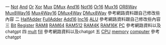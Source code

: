一 
[Not](https://github.com/daibao87/qqq.github.io/blob/3f951d24cdf7b9610a6ec8a357ab5b8cd00b2f08/01/Not.hdl)
[And](https://github.com/daibao87/qqq.github.io/blob/137828a7de29d09e1fbbb470a11d66cedf324718/01/And.hdl)
[Or](https://github.com/daibao87/qqq.github.io/blob/137828a7de29d09e1fbbb470a11d66cedf324718/01/Or.hdl)
[Xor](https://github.com/daibao87/qqq.github.io/blob/137828a7de29d09e1fbbb470a11d66cedf324718/01/Xor.hdl)
[Mux](https://github.com/daibao87/qqq.github.io/blob/137828a7de29d09e1fbbb470a11d66cedf324718/01/Mux.hdl)
[DMux](https://github.com/daibao87/qqq.github.io/blob/master/01/DMux.hdl)
[And16](https://github.com/daibao87/qqq.github.io/blob/master/01/And16.hdl)
[Not16](https://github.com/daibao87/qqq.github.io/blob/master/01/Not16.hdl)
[Or16](https://github.com/daibao87/qqq.github.io/blob/master/01/Or16.hdll)
[Mux16](https://github.com/daibao87/qqq.github.io/blob/master/01/Mux16.hdl)
[OR8Way](https://github.com/daibao87/qqq.github.io/blob/master/01/Or8Way.hdl)
[Mux8Way16](https://github.com/daibao87/qqq.github.io/blob/master/01/Mux8Way16.hdl)
[Mux4Way16](https://github.com/daibao87/qqq.github.io/blob/master/01/Mux4Way16.hdl)
[DMux4Way](https://github.com/daibao87/qqq.github.io/blob/master/01/DMux4Way.hdl)
[DMux8Way]([https://github.com/daibao87/qqq.github.io/blob/master/01/DMux4Way.hdl)
參考網路資料跟自己修改些內容
二
[HalfAdder](https://github.com/daibao87/qqq.github.io/blob/master/02/HalfAdder.hdl)
[FullAdder](https://github.com/daibao87/qqq.github.io/blob/master/02/FullAdder.hdl)
[Add16](https://github.com/daibao87/qqq.github.io/blob/master/02/Add16.hdll)
[Inc16](https://github.com/daibao87/qqq.github.io/blob/master/02/Inc16.hdl)
[ALU](https://github.com/daibao87/qqq.github.io/blob/master/02/ALU.hdl)
參考網路資料跟自己修改些內容
三
[Bit](https://github.com/daibao87/qqq.github.io/blob/master/03/a/Bit.hdl)
[Register](https://github.com/daibao87/qqq.github.io/blob/master/03/a/Register.hdl)
[RAM8](https://github.com/daibao87/qqq.github.io/blob/master/03/a/RAM8.hdll)
[RAM64](https://github.com/daibao87/qqq.github.io/blob/master/03/a/RAM64.hdl)
[RAM512](https://github.com/daibao87/qqq.github.io/blob/master/03/b/RAM512.hdl)
[RAM4K](https://github.com/daibao87/qqq.github.io/blob/master/03/b/RAM4K.hdl)
[RAM16K](https://github.com/daibao87/qqq.github.io/blob/master/03/b/RAM16K.hdl)
[PC](https://github.com/daibao87/qqq.github.io/blob/master/03/a/PC.hdl)
參考網路資料以及chatgpt
四
[mult](https://github.com/daibao87/qqq.github.io/blob/master/04/mult/mult.asm)
[fill](https://github.com/daibao87/qqq.github.io/blob/master/04/fill/Fill.asm)
參考網路資料以及chatgpt
五
[CPU](https://github.com/daibao87/qqq.github.io/blob/master/05/CPU.hdl)
[memory](https://github.com/daibao87/qqq.github.io/blob/master/05/Memory.hdl)
[computer](https://github.com/daibao87/qqq.github.io/blob/master/05/Computer.hdl)
參考chatgpt

